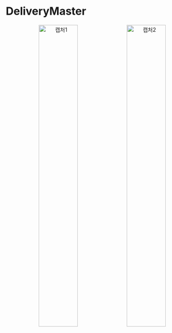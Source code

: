 # DeliveryMaster

<p align="center">
  <img src="https://github.com/user-attachments/assets/3f7fb459-8f75-47a8-8523-b6414c37a600" alt="캡처1" width="45%" />
  <img src="https://github.com/user-attachments/assets/c7b5d26f-4fe9-49d6-9078-4292e83390a2" alt="캡처2" width="45%" />
</p>
